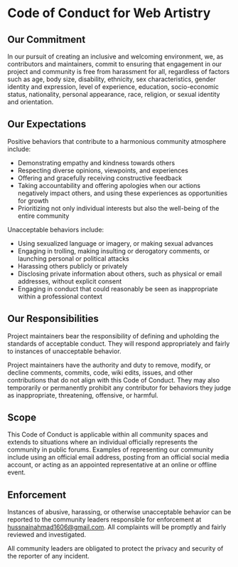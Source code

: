 # Code of Conduct for Web Artistry
## Our Commitment
In our pursuit of creating an inclusive and welcoming environment, we, as contributors and maintainers, commit to ensuring that engagement in our project and community is free from harassment for all, regardless of factors such as age, body size, disability, ethnicity, sex characteristics, gender identity and expression, level of experience, education, socio-economic status, nationality, personal appearance, race, religion, or sexual identity and orientation.

## Our Expectations
Positive behaviors that contribute to a harmonious community atmosphere include:

* Demonstrating empathy and kindness towards others
* Respecting diverse opinions, viewpoints, and experiences
* Offering and gracefully receiving constructive feedback
* Taking accountability and offering apologies when our actions negatively impact others, and using these experiences as opportunities for growth
* Prioritizing not only individual interests but also the well-being of the entire community
  
Unacceptable behaviors include:

* Using sexualized language or imagery, or making sexual advances
* Engaging in trolling, making insulting or derogatory comments, or launching personal or political attacks
* Harassing others publicly or privately
* Disclosing private information about others, such as physical or email addresses, without explicit consent
* Engaging in conduct that could reasonably be seen as inappropriate within a professional context
## Our Responsibilities
Project maintainers bear the responsibility of defining and upholding the standards of acceptable conduct. They will respond appropriately and fairly to instances of unacceptable behavior.

Project maintainers have the authority and duty to remove, modify, or decline comments, commits, code, wiki edits, issues, and other contributions that do not align with this Code of Conduct. They may also temporarily or permanently prohibit any contributor for behaviors they judge as inappropriate, threatening, offensive, or harmful.

## Scope
This Code of Conduct is applicable within all community spaces and extends to situations where an individual officially represents the community in public forums. Examples of representing our community include using an official email address, posting from an official social media account, or acting as an appointed representative at an online or offline event.

## Enforcement
Instances of abusive, harassing, or otherwise unacceptable behavior can be reported to the community leaders responsible for enforcement at hussnainahmad1606@gmail.com. All complaints will be promptly and fairly reviewed and investigated.

All community leaders are obligated to protect the privacy and security of the reporter of any incident.